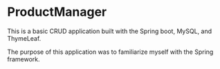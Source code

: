 # ProductManager

This is a basic CRUD application built with the Spring boot, MySQL, and ThymeLeaf.

The purpose of this application was to familiarize myself with the Spring framework.
